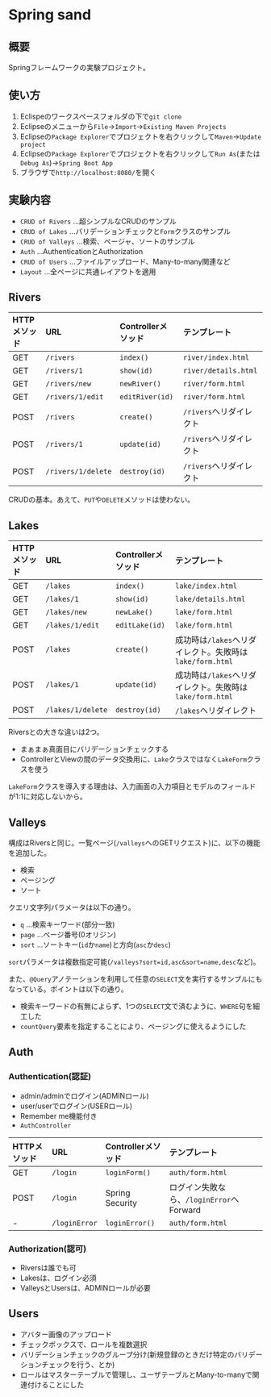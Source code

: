 # Spring sand

## 概要

Springフレームワークの実験プロジェクト。

## 使い方

1. Eclispeのワークスペースフォルダの下で`git clone`
2. Eclipseのメニューから`File`→`Import`→`Existing Maven Projects`
3. Eclipseの`Package Explorer`でプロジェクトを右クリックして`Maven`→`Update project`
4. Eclipseの`Package Explorer`でプロジェクトを右クリックして`Run As`(または`Debug As`)→`Spring Boot App`
5. ブラウザで`http://localhost:8080/`を開く

## 実験内容

- `CRUD of Rivers` ...超シンプルなCRUDのサンプル
- `CRUD of Lakes` ...バリデーションチェックと`Form`クラスのサンプル
- `CRUD of Valleys` ...検索、ページャ、ソートのサンプル
- `Auth` ...AuthenticationとAuthorization
- `CRUD of Users` ...ファイルアップロード、Many-to-many関連など
- `Layout` ...全ページに共通レイアウトを適用

## Rivers

| HTTPメソッド|URL |Controllerメソッド|テンプレート |
| :---------- | :- | :--------------- | :---------- |
| GET|`/rivers`|`index()`|`river/index.html` |
| GET|`/rivers/1`|`show(id)`|`river/details.html` |
| GET|`/rivers/new`|`newRiver()`|`river/form.html` |
| GET|`/rivers/1/edit`|`editRiver(id)`|`river/form.html` |
| POST|`/rivers`|`create()`|`/rivers`へリダイレクト |
| POST|`/rivers/1`|`update(id)`|`/rivers`へリダイレクト |
| POST|`/rivers/1/delete`|`destroy(id)`|`/rivers`へリダイレクト |

CRUDの基本。あえて、`PUT`や`DELETE`メソッドは使わない。

## Lakes

| HTTPメソッド|URL |Controllerメソッド|テンプレート |
| :---------- | :- | :--------------- | :---------- |
| GET|`/lakes`|`index()`|`lake/index.html` |
| GET|`/lakes/1`|`show(id)`|`lake/details.html` |
| GET|`/lakes/new`|`newLake()`|`lake/form.html` |
| GET|`/lakes/1/edit`|`editLake(id)`|`lake/form.html` |
| POST|`/lakes`|`create()`|成功時は`/lakes`へリダイレクト。失敗時は`lake/form.html` |
| POST|`/lakes/1`|`update(id)`|成功時は`/lakes`へリダイレクト。失敗時は`lake/form.html` |
| POST|`/lakes/1/delete`|`destroy(id)`|`/lakes`へリダイレクト |

Riversとの大きな違いは2つ。

- まぁまぁ真面目にバリデーションチェックする
- ControllerとViewの間のデータ交換用に、`Lake`クラスではなく`LakeForm`クラスを使う

`LakeForm`クラスを導入する理由は、入力画面の入力項目とモデルのフィールドが1:1に対応しないから。

## Valleys

構成はRiversと同じ。一覧ページ(`/valleys`へのGETリクエスト)に、以下の機能を追加した。

- 検索
- ページング
- ソート

クエリ文字列パラメータは以下の通り。

- `q` ...検索キーワード(部分一致)
- `page` ...ページ番号(0オリジン)
- `sort` ...ソートキー(`id`か`name`)と方向(`asc`か`desc`)

`sort`パラメータは複数指定可能(`/valleys?sort=id,asc&sort=name,desc`など)。

また、`@Query`アノテーションを利用して任意の`SELECT`文を実行するサンプルにもなっている。ポイントは以下の通り。

- 検索キーワードの有無によらず、1つの`SELECT`文で済むように、`WHERE`句を細工した
- `countQuery`要素を指定することにより、ページングに使えるようにした

## Auth

### Authentication(認証)

- admin/adminでログイン(ADMINロール)
- user/userでログイン(USERロール)
- Remember me機能付き
- `AuthController`

| HTTPメソッド|URL |Controllerメソッド|テンプレート |
| :---------- | :- | :--------------- | :---------- |
| GET|`/login`|`loginForm()`|`auth/form.html` |
| POST|`/login`| Spring Security |ログイン失敗なら、`/loginError`へForward |
| - |`/loginError`| `loginError()` |`auth/form.html` |

### Authorization(認可)

- Riversは誰でも可
- Lakesは、ログイン必須
- ValleysとUsersは、ADMINロールが必要

## Users

- アバター画像のアップロード
- チェックボックスで、ロールを複数選択
- バリデーションチェックのグループ分け(新規登録のときだけ特定のバリデーションチェックを行う、とか)
- ロールはマスターテーブルで管理し、ユーザテーブルとMany-to-manyで関連付けることにした
